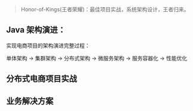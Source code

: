 > Honor-of-Kings(王者荣耀)：最佳项目实战，系统架构设计，王者归来。

## Java 架构演进：

实现电商项目的架构演进完整过程：

单体架构 -> 集群架构 -> 分布式架构 -> 微服务架构 -> 服务容器化 -> 性能优化







## 分布式电商项目实战





## 业务解决方案

